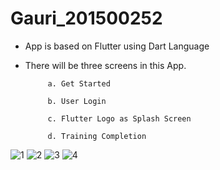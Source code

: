 # Gauri_201500252
- App is based on Flutter using Dart Language

- There will be three screens in this App.

           a. Get Started
 
           b. User Login
           
           c. Flutter Logo as Splash Screen
           
           d. Training Completion
           
![1](https://user-images.githubusercontent.com/73654083/179743716-6727472c-ab42-4bfb-94f5-c03dad5e258b.jpeg)
![2](https://user-images.githubusercontent.com/73654083/179743725-8ee889c2-c691-4cdf-83b0-00410b5e6719.jpeg)
![3](https://user-images.githubusercontent.com/73654083/179743729-a469462d-3938-47d1-96ec-a4fd2bb0dbb9.jpeg)
![4](https://user-images.githubusercontent.com/73654083/179743732-657aaf2f-6c60-41c2-8b2f-b1537289e379.jpeg)


 
 
